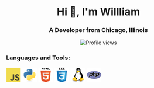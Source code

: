 <h1 align="center">Hi 👋, I'm Willliam</h1>
<h3 align="center">A Developer from Chicago, Illinois</h3>

<p align="center">
    <img src="https://komarev.com/ghpvc/?username=ttvjoltz1234&label=Profile%20views&color=0e75b6&style=flat" alt="Profile views" />
</p>

<h3>Languages and Tools:</h3>
<p>
    <img src="https://raw.githubusercontent.com/devicons/devicon/master/icons/javascript/javascript-original.svg" alt="JavaScript" width="40" height="40"/>
    <img src="https://raw.githubusercontent.com/devicons/devicon/master/icons/python/python-original.svg" alt="Python" width="40" height="40"/>
    <img src="https://raw.githubusercontent.com/devicons/devicon/master/icons/html5/html5-original-wordmark.svg" alt="HTML5" width="40" height="40"/>
    <img src="https://raw.githubusercontent.com/devicons/devicon/master/icons/css3/css3-original-wordmark.svg" alt="CSS3" width="40" height="40"/>
    <img src="https://raw.githubusercontent.com/devicons/devicon/master/icons/linux/linux-original.svg" alt="Linux" width="40" height="40"/>
    <img src="https://raw.githubusercontent.com/devicons/devicon/master/icons/php/php-original.svg" alt="PHP" width="40" height="40"/>
</p>
